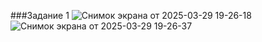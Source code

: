 ###Задание 1
![Снимок экрана от 2025-03-29 19-26-18](https://github.com/user-attachments/assets/4efdc925-2180-46c3-827d-e90132cd79c7)
![Снимок экрана от 2025-03-29 19-26-37](https://github.com/user-attachments/assets/5276b40c-9162-42f1-8bce-19e866e13bcc)
